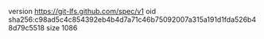 version https://git-lfs.github.com/spec/v1
oid sha256:c98ad5c4c854392eb4b4d7a71c46b75092007a315a191d1fda526b48d79c5518
size 1086

